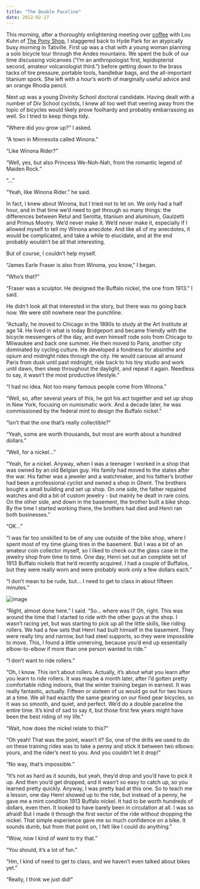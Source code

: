 ```yaml
---
title: "The Double Paceline"
date: 2012-02-27
---
```


This morning, after a thoroughly enlightening meeting over [coffee](http://www.metropoliscoffee.com/) with Lou Kuhn of [The Pony Shop](http://www.facebook.com/pages/The-Pony-Shop/102655166633), I staggered back to Hyde Park for an atypically busy morning in Tativille. First up was a chat with a young woman planning a solo bicycle tour through the Andes mountains. We spent the bulk of our time discussing volcanoes (“I’m an anthropologist first, lepidopterist second, amateur volcanologist third.”) before getting down to the brass tacks of tire pressure, portable tools, handlebar bags, and the all-important titanium spork. She left with a hour’s worth of marginally useful advice and an orange Rhodia pencil.

Next up was a young Divinity School doctoral candidate. Having dealt with a number of Div School cyclists, I knew all too well that veering away from the topic of bicycles would likely prove foolhardy and probably embarrassing as well. So I tried to keep things tidy.

“Where did you grow up?” I asked.

“A town in Minnesota called Winona.”

“Like Winona Rider?”

“Well, yes, but also Princess We-Noh-Nah, from the romantic legend of Maiden Rock.”

“…”

“Yeah, like Winona Rider.” he said.

In fact, I knew about Winona, but I tried not to let on. We only had a half hour, and in that time we’d need to get through so many things: the differences between Retul and Serotta, titanium and aluminum, Gaulzetti and Primus Mootry. We’d never make it. We’d never make it, especially if I allowed myself to tell my Winona anecdote. And like all of my anecdotes, it would be complicated, and take a while to elucidate, and at the end probably wouldn’t be all that interesting.

But of course, I couldn’t help myself.

“James Earle Fraser is also from Winona, you know,” I began.

“Who’s that?”

“Fraser was a sculptor. He designed the Buffalo nickel, the one from 1913.” I said.

He didn’t look all that interested in the story, but there was no going back now. We were still nowhere near the punchline.

“Actually, he moved to Chicago in the 1890s to study at the Art Institute at age 14\. He lived in what is today Bridgeport and became friendly with the bicycle messengers of the day, and even himself rode solo from Chicago to Milwaukee and back one summer. He then moved to Paris, another city dominated by cycling culture. He developed a fondness for absinthe and opium and midnight rides through the city. He would carouse all around Paris from dusk until past midnight, ride back to his tiny studio and work until dawn, then sleep throughout the daylight, and repeat it again. Needless to say, it wasn’t the most productive lifestyle.”

“I had no idea. Not too many famous people come from Winona.”

“Well, so, after several years of this, he got his act together and set up shop in New York, focusing on numismatic work. And a decade later, he was commissioned by the federal mint to design the Buffalo nickel.”

“Isn’t that the one that’s really collectible?”

“Yeah, some are worth thousands, but most are worth about a hundred dollars.”

“Well, for a nickel…”

“Yeah, for a nickel. Anyway, when I was a teenager I worked in a shop that was owned by an old Belgian guy. His family had moved to the states after the war. His father was a jeweler and a watchmaker, and his father’s brother had been a professional cyclist and owned a shop in Ghent. The brothers bought a small building and set up shop. On one side, the father repaired watches and did a bit of custom jewelry - but mainly he dealt in rare coins. On the other side, and down in the basement, the brother built a bike shop. By the time I started working there, the brothers had died and Henri ran both businesses.”

“OK…”

“I was far too unskilled to be of any use outside of the bike shop, where I spent most of my time gluing tires in the basement. But I was a bit of an amateur coin collector myself, so I liked to check out the glass case in the jewelry shop from time to time. One day, Henri set out an complete set of 1913 Buffalo nickels that he’d recently acquired. I had a couple of Buffalos, but they were really worn and were probably work only a few dollars each.”

“I don’t mean to be rude, but… I need to get to class in about fifteen minutes.”

![image](https://33.media.tumblr.com/3af09676c80f1d3dd396d7255910e495/tumblr_inline_nl9svefvpm1tp5evn.jpg)

“Right, almost done here.” I said. “So… where was I? Oh, right. This was around the time that I started to ride with the other guys at the shop. I wasn’t racing yet, but was starting to pick up all the little skills, like riding rollers. We had a few sets that Henri had built himself in the basement. They were really tiny and narrow, but had steel supports, so they were impossible to move. This, I found a little unnerving, because you’d end up essentially elbow-to-elbow if more than one person wanted to ride.”

“I don’t want to ride rollers.”

“Oh, I know. This isn’t about rollers. Actually, it’s about what you learn after you learn to ride rollers. It was maybe a month later, after I’d gotten pretty comfortable riding indoors, that the winter training began in earnest. It was really fantastic, actually. Fifteen or sixteen of us would go out for two hours at a time. We all had exactly the same gearing on our fixed gear bicycles, so it was so smooth, and quiet, and perfect. We’d do a double paceline the entire time. It’s kind of sad to say it, but those first few years might have been the best riding of my life.”

“Wait, how does the nickel relate to this?”

“Oh yeah! That was the point, wasn’t it? So, one of the drills we used to do on these training rides was to take a penny and stick it between two elbows: yours, and the rider’s next to you. And you couldn’t let it drop!”

“No way, that’s impossible.”

“It’s not as hard as it sounds, but yeah, they’d drop and you’d have to pick it up. And then you’d get dropped, and it wasn’t so easy to catch up, so you learned pretty quickly. Anyway, I was pretty bad at this one. So to teach me a lesson, one day Henri showed up to the ride, but instead of a penny, he gave me a mint condition 1913 Buffalo nickel. It had to be worth hundreds of dollars, even then. It looked to have barely been in circulation at all. I was so afraid! But I made it through the first sector of the ride without dropping the nickel. That simple experience gave me so much confidence on a bike. It sounds dumb, but from that point on, I felt like I could do anything.”

“Wow, now I kind of want to try that.”

“You should, it’s a lot of fun.”

“Hm, I kind of need to get to class, and we haven’t even talked about bikes yet.”

“Really, I think we just did!”
